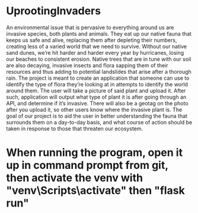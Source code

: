 # UprootingInvaders
An environmental issue that is pervasive to everything around us are invasive species, both plants and animals. They eat up our native fauna that keeps us safe and alive, replacing them after depleting their numbers, creating less of a varied world that we need to survive. Without our native sand dunes, we’re hit harder and harder every year by hurricanes, losing our beaches to consistent erosion. Native trees that are in tune with our soil are also decaying, invasive insects and flora sapping them of their resources and thus adding to potential landslides that arise after a thorough rain.  The project is meant to create an application that someone can use to identify the type of flora they’re looking at in attempts to identify the world around them. The user will take a picture of said plant and upload it. After such, application will output what type of plant it is after going through an API, and determine if it’s invasive. There will also be a geotag on the photo after you upload it, so other users know where the invasive plant is. The goal of our project is to aid the user in better understanding the fauna that surrounds them on a day-to-day basis, and what course of action should be taken in response to those that threaten our ecosystem.

# When running the program, open it up in command prompt from git, then activate the venv with "venv\Scripts\activate" then "flask run"